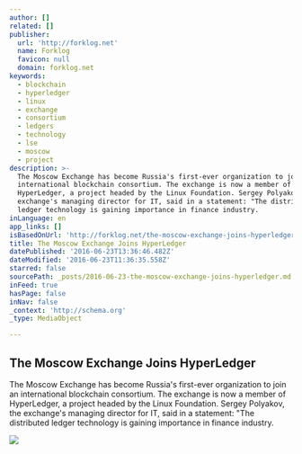 ```yaml
---
author: []
related: []
publisher:
  url: 'http://forklog.net'
  name: Forklog
  favicon: null
  domain: forklog.net
keywords:
  - blockchain
  - hyperledger
  - linux
  - exchange
  - consortium
  - ledgers
  - technology
  - lse
  - moscow
  - project
description: >-
  The Moscow Exchange has become Russia's first-ever organization to join an
  international blockchain consortium. The exchange is now a member of
  HyperLedger, a project headed by the Linux Foundation. Sergey Polyakov, the
  exchange's managing director for IT, said in a statement: "The distributed
  ledger technology is gaining importance in finance industry.
inLanguage: en
app_links: []
isBasedOnUrl: 'http://forklog.net/the-moscow-exchange-joins-hyperledger/'
title: The Moscow Exchange Joins HyperLedger
datePublished: '2016-06-23T13:36:46.482Z'
dateModified: '2016-06-23T11:36:35.558Z'
starred: false
sourcePath: _posts/2016-06-23-the-moscow-exchange-joins-hyperledger.md
inFeed: true
hasPage: false
inNav: false
_context: 'http://schema.org'
_type: MediaObject

---
```

<article style=""><h1>The Moscow Exchange Joins HyperLedger</h1><p>The Moscow Exchange has become Russia's first-ever organization to join an international blockchain consortium. The exchange is now a member of HyperLedger, a project headed by the Linux Foundation. Sergey Polyakov, the exchange's managing director for IT, said in a statement: "The distributed ledger technology is gaining importance in finance industry.</p><img src="http://forklog.net/wp-content/uploads/2016/03/Ru2.png" /></article>